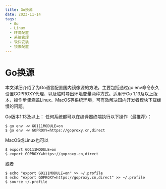 ```yaml
---
title: Go换源
date: 2023-11-14
tags:
  - Go
  - Linux
  - 环境配置
  - 系统管理
  - 软件安装
  - 镜像配置
---
```


# Go换源

<!-- DESC SEP -->

本文详细介绍了为Go语言配置国内镜像源的方法。主要包括通过go env命令永久设置GOPROXY代理，以及临时导出环境变量两种方式。适用于Go 1.13及以上版本，操作步骤涵盖Linux、MacOS等系统环境，可有效解决国内开发者模块下载缓慢的问题。

<!-- DESC SEP -->

Go版本1.13及以上：
任何系统都可以在编译器终端执行以下操作（最推荐）：

```text
$ go env -w GO111MODULE=on
$ go env -w GOPROXY=https://goproxy.cn,direct
```

MacOS或Linux也可以

```text
$ export GO111MODULE=on
$ export GOPROXY=https://goproxy.cn,direct
```

或者

```text
$ echo "export GO111MODULE=on" >> ~/.profile
$ echo "export GOPROXY=https://goproxy.cn,direct" >> ~/.profile
$ source ~/.profile
```
